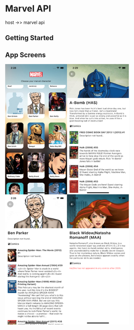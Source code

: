 # Marvel API
host ->> marvel api

## Getting Started



## App Screens
<img align="left" src="images/one.png" width ="200" height="420" >
<img align="left"  src="images/two.png" width ="200" height="420" >
<img align="left" src="images/three.png" width ="200" height="420" >
<img align="left" src="images/four.png" width ="200" height="420" >
